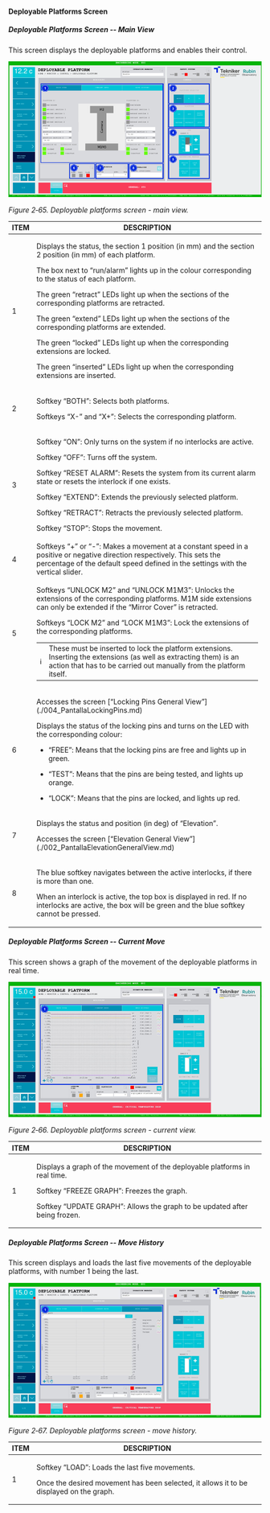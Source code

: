 #### Deployable Platforms Screen

##### Deployable Platforms Screen -- Main View

This screen displays the deployable platforms and enables their control.

![](../Resources/media/image81.png)

*Figure 2‑65. Deployable platforms screen - main view.*

<table>
<colgroup>
<col style="width: 13<col style="width: 86</colgroup>
<thead>
<tr class="header">
<th>ITEM</th>
<th>DESCRIPTION</th>
</tr>
</thead>
<tbody>
<tr class="odd">
<td>1</td>
<td><p>Displays the status, the section 1 position (in mm) and the section 2 position (in mm) of each
platform.</p>
<p>The box next to “run/alarm” lights up in the colour corresponding to the status of each platform.</p>
<p>The green “retract” LEDs light up when the sections of the corresponding
platforms are retracted.</p>
<p>The green “extend” LEDs light up when the sections of the corresponding
platforms are extended.</p>
<p>The green “locked” LEDs light up when the corresponding extensions are
locked.</p>
<p>The green “inserted” LEDs light up when the corresponding extensions are
inserted.</p></td>
</tr>
<tr class="even">
<td>2</td>
<td><p>Softkey “BOTH”: Selects both platforms.</p>
<p>Softkeys “X-” and “X+”: Selects the corresponding platform.</p></td>
</tr>
<tr class="odd">
<td>3</td>
<td><p>Softkey “ON”: Only turns on the system if no interlocks are active.</p>
<p>Softkey “OFF”: Turns off the system.</p>
<p>Softkey “RESET ALARM”: Resets the system from its current alarm state or resets the
interlock if one exists.</p>
<p>Softkey “EXTEND”: Extends the previously selected platform.</p>
<p>Softkey “RETRACT”: Retracts the previously selected platform.</p>
<p>Softkey “STOP”: Stops the movement.</p></td>
</tr>
<tr class="even">
<td>4</td>
<td>Softkeys “+” or “-”: Makes a movement at a constant speed in a positive or negative direction
respectively. This sets the percentage of the default speed defined in the settings with the
vertical slider.</td>
</tr>
<tr class="odd">
<td>5</td>
<td><p>Softkeys “UNLOCK M2” and “UNLOCK M1M3”: Unlocks the extensions of the corresponding platforms.
M1M side extensions can only be extended if the “Mirror Cover” is retracted.</p>
<p>Softkeys “LOCK M2” and “LOCK M1M3”: Lock the extensions of the corresponding platforms.</p>
<table>
<colgroup>
<col style="width: 10<col style="width: 89</colgroup>
<tbody>
<tr class="odd">
<td>ℹ️</td>
<td>These must be inserted to lock the platform extensions. Inserting the extensions
(as well as extracting them) is an action that has to be carried out manually from the platform itself.</td>
</tr>
</tbody>
</table></td>
</tr>
<tr class="even">
<td>6</td>
<td><p>Accesses the screen [“Locking Pins General View”](./004_PantallaLockingPins.md)</p>
<p>Displays the status of the locking pins and turns on the LED with the corresponding colour:</p>
<ul>
<li><p>“FREE”: Means that the locking pins are free and lights up in green.</p></li>
<li><p>“TEST”: Means that the pins are being tested, and lights up orange.</p></li>
<li><p>“LOCK”: Means that the pins are locked, and lights up red.</p></li>
</ul></td>
</tr>
<tr class="odd">
<td>7</td>
<td><p>Displays the status and position (in deg) of “Elevation”.</p>
<p>Accesses the screen [“Elevation General View”](./002_PantallaElevationGeneralView.md)</p></td>
</tr>
<tr class="even">
<td>8</td>
<td><p>The blue softkey navigates between the active interlocks, if there is more than one.</p>
<p>When an interlock is active, the top box is displayed in red. If no interlocks are active, the
box will be green and the blue softkey cannot be pressed.</p></td>
</tr>
</tbody>
</table>

##### Deployable Platforms Screen -- Current Move

This screen shows a graph of the movement of the deployable platforms in real time.

![](../Resources/media/image82.png)

*Figure 2‑66. Deployable platforms screen - current view.*

<table>
<colgroup>
<col style="width: 13<col style="width: 86</colgroup>
<thead>
<tr class="header">
<th>ITEM</th>
<th>DESCRIPTION</th>
</tr>
</thead>
<tbody>
<tr class="odd">
<td>1</td>
<td><p>Displays a graph of the movement of the deployable platforms in real time.</p>
<p>Softkey “FREEZE GRAPH”: Freezes the graph.</p>
<p>Softkey “UPDATE GRAPH”: Allows the graph to be updated after being frozen.</p></td>
</tr>
</tbody>
</table>

##### Deployable Platforms Screen -- Move History

This screen displays and loads the last five movements of the deployable platforms, with number 1 being the last.

![](../Resources/media/image83.png)

*Figure 2‑67. Deployable platforms screen - move history.*

<table>
<colgroup>
<col style="width: 13<col style="width: 86</colgroup>
<thead>
<tr class="header">
<th>ITEM</th>
<th>DESCRIPTION</th>
</tr>
</thead>
<tbody>
<tr class="odd">
<td>1</td>
<td><p>Softkey “LOAD”: Loads the last five movements.</p>
<p>Once the desired movement has been selected, it allows it to be displayed on the graph.</p></td>
</tr>
</tbody>
</table>
